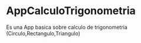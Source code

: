# AppCalculoTrigonometria
Es una App basica sobre calculo de trigonometria (Circulo,Rectangulo,Triangulo)
